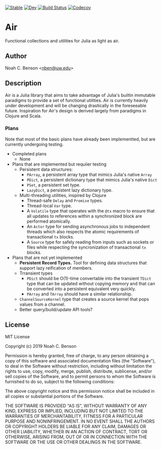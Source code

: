 [![Stable](https://img.shields.io/badge/docs-stable-blue.svg)](https://noahbenson.github.io/Air.jl/stable)
[![Dev](https://img.shields.io/badge/docs-dev-blue.svg)](https://noahbenson.github.io/Air.jl/dev)
[![Build Status](https://travis-ci.org/noahbenson/Air.jl.svg?branch=master)](https://travis-ci.com/noahbenson/Air.jl)
[![Codecov](https://codecov.io/gh/noahbenson/Air.jl/branch/master/graph/badge.svg)](https://codecov.io/gh/noahbenson/Air.jl)


# Air ##########################################################################

Functional collections and utilities for Julia as light as air.


## Author ######################################################################
Noah C. Benson &lt;<nben@uw.edu>&gt;

## Description #################################################################
Air is a Julia library that aims to take advantage of Julia's builtin immutable
paradigms to provide a set of functional utilities. Air is currently heavily
under development and will be changing drastically in the foreseeable future.
Inspiration for Air's design is derived largely from paradigms in Clojure and
Scala.

### Plans

Note that most of the basic plans have already been implementted, but are
currently undergoing testing.

* Completed plans
  * None
* Plans that are implemented but requiier testing
  * Persistent data structures:
    * `PArray`, a persistent array type that mimics Julia's native `Array`
    * `PDict`, a persistent dictionary type that mimics Julia's native `Dict`
    * `PSet`, a persistent set type.
    * `LazyDict`, a persistent lazy dictionary type.
  * Multi-threading utilities, inspired by Clojure
    * Thread-safe `Delay` and `Promise` types.
    * Thread-local `Var` type.
    * A `Volatile` type that operates with the `@tx` macro to ensure
      that all updates to references within a synchronized block are performed
      atomically.
    * An `Actor` type for sending asynchronous jobs to independent threads which
      also respects the atomic requirements of transactional `tx` blocks.
    * A `Source` type for safely reading from inputs such as sockets or files
      while respecting the syncronization of transactional `tx` blocks.
* Plans that are not yet implemented
  * **Persistent Record Types.** Tool for defining data structures that
    support lazy reification of members.
  * Trransient types
    * `PDict` should be O(1)-time convertable into the transient `TDict`
      type that can be updated without copying memory and that can be 
      converted into a persistent equivalent very quickly.
    * `PArray` and `TArray` should have a similar relationship.
  * `ChannelSourceKernel` type that creates a source kernel that pops values
    from a channel.
  * Better query/build/update API tools?


## License

MIT License

Copyright (c) 2019 Noah C. Benson

Permission is hereby granted, free of charge, to any person obtaining a copy
of this software and associated documentation files (the "Software"), to deal
in the Software without restriction, including without limitation the rights
to use, copy, modify, merge, publish, distribute, sublicense, and/or sell
copies of the Software, and to permit persons to whom the Software is
furnished to do so, subject to the following conditions:

The above copyright notice and this permission notice shall be included in all
copies or substantial portions of the Software.

THE SOFTWARE IS PROVIDED "AS IS", WITHOUT WARRANTY OF ANY KIND, EXPRESS OR
IMPLIED, INCLUDING BUT NOT LIMITED TO THE WARRANTIES OF MERCHANTABILITY,
FITNESS FOR A PARTICULAR PURPOSE AND NONINFRINGEMENT. IN NO EVENT SHALL THE
AUTHORS OR COPYRIGHT HOLDERS BE LIABLE FOR ANY CLAIM, DAMAGES OR OTHER
LIABILITY, WHETHER IN AN ACTION OF CONTRACT, TORT OR OTHERWISE, ARISING FROM,
OUT OF OR IN CONNECTION WITH THE SOFTWARE OR THE USE OR OTHER DEALINGS IN THE
SOFTWARE.
